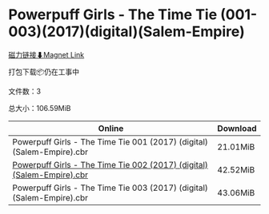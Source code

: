 # Powerpuff Girls - The Time Tie (001-003)(2017)(digital)(Salem-Empire)

[磁力链接⬇Magnet Link](magnet:?xt=urn:btih:8509c3499fc1dcc30931d5cb76aa0ff10c7c8541&dn=Powerpuff%20Girls%20-%20The%20Time%20Tie%20%28001-003%29%282017%29%28digital%29%28Salem-Empire%29)

打包下载📦仍在工事中

文件数：3

总大小：106.59MiB

Online | Download
--- | ---
Powerpuff Girls - The Time Tie 001 (2017) (digital) (Salem-Empire).cbr | 21.01MiB
[Powerpuff Girls - The Time Tie 002 (2017) (digital) (Salem-Empire).cbr](https://github.com/alicewish/markdown/blob/master/comic/Powerpuff-Girls-Time-Tie-002-2017-digital-Salem-Empire-cbr.md) | 42.52MiB
Powerpuff Girls - The Time Tie 003 (2017) (digital) (Salem-Empire).cbr | 43.06MiB